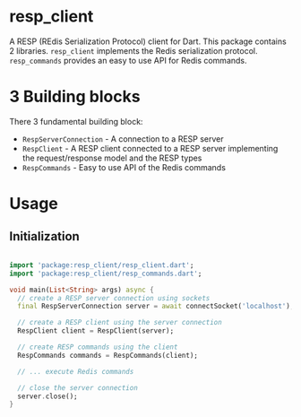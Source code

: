 # resp_client
A RESP (REdis Serialization Protocol) client for Dart. This package contains 2 libraries. ```resp_client``` implements the Redis serialization protocol. ```resp_commands``` provides an easy to use API for Redis commands.

# 3 Building blocks

There 3 fundamental building block:
* ```RespServerConnection``` - A connection to a RESP server
* ```RespClient``` - A RESP client connected to a RESP server implementing the request/response model and the RESP types
* ```RespCommands``` - Easy to use API of the Redis commands

# Usage

## Initialization

```dart

import 'package:resp_client/resp_client.dart';
import 'package:resp_client/resp_commands.dart';

void main(List<String> args) async {
  // create a RESP server connection using sockets
  final RespServerConnection server = await connectSocket('localhost');

  // create a RESP client using the server connection
  RespClient client = RespClient(server);

  // create RESP commands using the client
  RespCommands commands = RespCommands(client);

  // ... execute Redis commands

  // close the server connection
  server.close();
}

```



